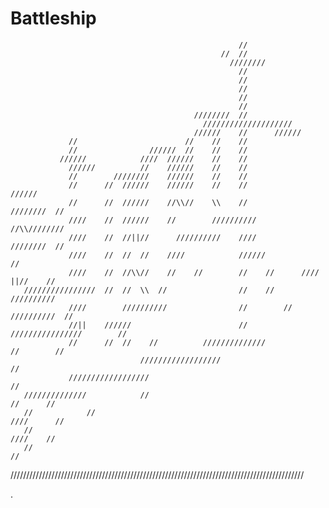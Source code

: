 # Battleship
                                                                                               
                                                       //                                      
                                                   //  //                                      
                                                     ////////                                  
                                                       //                                      
                                                       //                                      
                                                       //                                      
                                                       //                                      
                                                       //                                      
                                             ////////  //                                      
                                               ////////////////////                            
                                             //////    //      //////                          
                 //                        //    //    //                                      
                 //                //////  //    //    //                                      
               //////            ////  //////    //    //                                      
                 //////          //    //////    //    //                                      
                 //        ////////    //////    //    //                                      
                 //      //  //////    //////    //    //                      //////          
                 //      //  //////    //\\//    \\    //                ////////  //          
                 ////    //  //////    //        //////////              //\\////////          
                 ////    //  //||//      //////////    ////              ////////  //          
                 ////    //  //  //    ////            //////                      //          
                 ////    //  //\\//    //    //        //    //      ////  ||//    //          
       ////////////////  //  //  \\  //                //    //    //////////                  
                 ////        //////////                //        //    //////////  //       
                 //||    //////                        //  ////////////////        //          
                 //      //  //    //          //////////////            //        //          
                                 //////////////////                                //          
                 //////////////////                                                //         
       //////////////            //                                        //      //         
       //            //                                                  ////      //         
       //                                                                  ////    //         
       //                                                                          //         
 /////////////////////////////////////////////////////////////////////////////////////////////


 .
